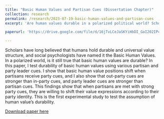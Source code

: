 ```yaml
---
title: "Basic Human Values and Partisan Cues (Dissertation Chapter)"
collection: research
permalink: /research/2023-07-19-basic-human-values-and-partisan-cues
excerpt: 'Are human values durable in a polarized political world? Scholars have long believed that humans hold durable and universal value structure, called the Basic Human Values that not only shape personal preferences, but also constrains and shapes political preferences at the same time. However, scholars have yet to test the reciprocal effects of politics on basic human values. This paper tests the conventional wisdom on human values' durabiltiy for the first time, using partisan cues. Using survey experiments, I find that partisans adjust their value expressions when they receive party cues more favorably when given in-party cues and less favorably when given out-party cues. Moreover, I show that Democrats and Republicans value positions almost flip flop depending on whether they receive in-party cue or out-party cue. Thus, this paper gives the first evidence that partisan cues in the polarized American context, can even shift human value positions, and suggest the possibility of a more genuine change in value if people are consistently exposed to such party cues.'

paperurl: 'https://drive.google.com/file/d/16jTvLCeJaSKYiHbDI_GoI202IPcNUPyS/view?usp=drive_link'

---
```

Scholars have long believed that humans hold durable and universal value structure, and social psychologists have named it the Basic Human Values. In a polarized world, is it still true that basic human values are durable? In this paper, I test durability of basic human values using various partisan and party leader cues. I show that basic human value positions shift when partisans receive party cues, and I also show that out-party cues are stronger than in-party cues, and party leader cues are stronger than partisan cues. This findings show that when partisans are met with strong party cues, they are willing to shift their value expressions according to their party identity. This is the first experimental study to test the assumption of human value’s durability. 

[Download paper here](http://academicpages.github.io/files/paper3.pdf)


